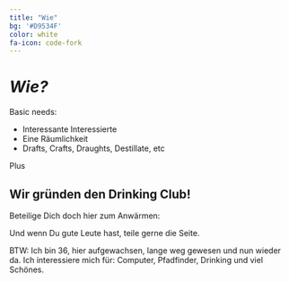 ```yaml
---
title: "Wie"
bg: '#D9534F'
color: white
fa-icon: code-fork
---
```

# *Wie?*

Basic needs:

* Interessante Interessierte
* Eine Räumlichkeit
* Drafts, Crafts, Draughts, Destillate, etc 

Plus

## Wir gründen den **Drinking Club**!

Beteilige Dich doch hier zum Anwärmen: [<i class="fa fa-comments-o fa-2x"></i>](https://etherpad.wikimedia.org/p/Drinking-Club-Gkesee-84637456)

Und wenn Du gute Leute hast, teile gerne die Seite. 

BTW:
Ich bin 36, hier aufgewachsen, lange weg gewesen und nun wieder da. Ich interessiere mich für: Computer, Pfadfinder, Drinking und viel Schönes.
